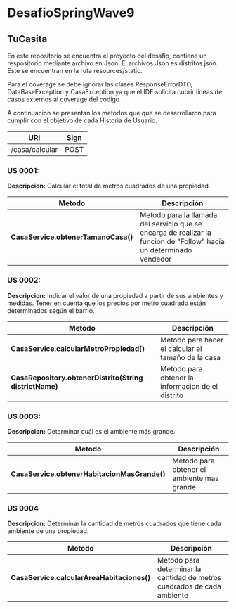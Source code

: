 # DesafioSpringWave9
## TuCasita

En este repositorio se encuentra el proyecto del desafio, contiene un respositorio mediante archivo en Json. El archivos Json es distritos.json. Este se encuentran en la ruta resources/static. 

Para el coverage se debe ignorar las clases ResponseErrorDTO, DataBaseException y CasaException ya que el IDE solicita cubrir lineas de casos externos al coverage del codigo 

A continuacion se presentan los metodos que que se desarrollaron para cumplir con el objetivo de cada Historia de Usuario.


|URI| Sign|
| ------------- | ------------- |
| /casa/calcular |POST|

### US 0001: 
**Descripcion:** Calcular el total de metros cuadrados de una propiedad.


|Metodo | Descripción |
| ------------- | ------------- |
| **CasaService.obtenerTamanoCasa()**  | Metodo para la llamada del servicio que se encarga de realizar la funcion de "Follow" hacia un determinado vendedor|


### US 0002: 
**Descripcion:** Indicar el valor de una propiedad a partir de sus ambientes y medidas. Tener en cuenta que los precios por metro cuadrado están determinados según el barrio.

|Metodo | Descripción |
| ------------- | ------------- |
| **CasaService.calcularMetroPropiedad()**  | Metodo para hacer el calcular el tamaño de la casa|
| **CasaRepository.obtenerDistrito(String districtName)**  | Metodo para obtener la informacion de el distrito|


### US 0003: 
**Descripcion:** Determinar cuál es el ambiente más grande.

|Metodo | Descripción |
| ------------- | ------------- |
| **CasaService.obtenerHabitacionMasGrande()**  | Metodo para obtener el ambiente mas grande|

### US 0004
**Descripcion:** Determinar la cantidad de metros cuadrados que tiene cada ambiente de una propiedad.

|Metodo | Descripción |
| ------------- | ------------- |
| **CasaService.calcularAreaHabitaciones()**  | Metodo para determinar la cantidad de metros cuadrados de cada ambiente|
